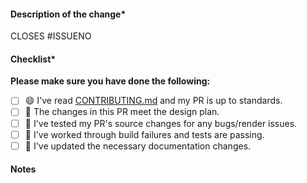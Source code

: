 <!-- markdownlint-disable-next-line -->

#### Description of the change\*

<!-- Please add a description of your changes -->

CLOSES #ISSUENO <!-- Please create a issue before a pull request for better collaboration 💪 -->

#### Checklist\*

**Please make sure you have done the following:**

- [ ] 😄 I've read [CONTRIBUTING.md][contributing] and my PR is up to standards.
- [ ] 🎨 The changes in this PR meet the design plan.
- [ ] 🐛 I've tested my PR's source changes for any bugs/render issues.
- [ ] 🧪 I've worked through build failures and tests are passing.
- [ ] 📄 I've updated the necessary documentation changes.

#### Notes

<!--
  Add something you wanna tell the reviewers like:
    - Ask the reviewers questions you need answered to ship the PR if any.
    - If your PR is large, use a table to highlight changes with high user impact.
    - Discuss about failing CI if any.
    - Discuss about version issues if any.
    - Something else the reviewers should know to consider the overall user experience of the PR?
-->

<!-- All required info has \* in the title -->

[contributing]: https://github.com/web3community/DEV-NFT/blob/main/CONTRIBUTING.md
